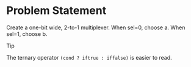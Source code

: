 # Problem Statement

Create a one-bit wide, 2-to-1 multiplexer. When sel=0, choose a. When sel=1, choose b.

> [!TIP]
> The ternary operator `(cond ? iftrue : iffalse)` is easier to read.